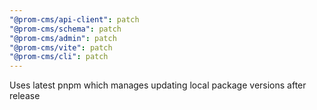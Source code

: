 ```yaml
---
"@prom-cms/api-client": patch
"@prom-cms/schema": patch
"@prom-cms/admin": patch
"@prom-cms/vite": patch
"@prom-cms/cli": patch
---
```


Uses latest pnpm which manages updating local package versions after release
